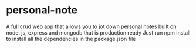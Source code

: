 # personal-note
A full crud web app that allows you to jot down personal  notes built on node. js, express and mongodb that is production ready
 Just run npm install to install all the dependencies in the package.json file
